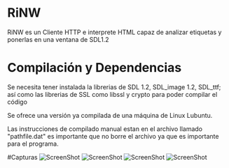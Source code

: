 # RiNW
RiNW es un Cliente HTTP e interprete HTML capaz de analizar etiquetas y ponerlas en una ventana de SDL1.2

# Compilación y Dependencias
Se necesita tener instalada la librerias de SDL 1.2, SDL_image 1.2, SDL_ttf; así como las librerias de SSL como libssl y crypto para poder compilar el código

Se ofrece una versión ya compilada de una máquina de Linux Lubuntu.

Las instrucciones de compilado manual estan en el archivo llamado "pathfile.dat" es importante que no borre el archivo ya que es importante para el programa.

#Capturas
![ScreenShot](https://raw.github.com/jonatalamantes/RiNW/master/Capturas/Captura1)
![ScreenShot](https://raw.github.com/jonatalamantes/RiNW/master/Capturas/Captura2)
![ScreenShot](https://raw.github.com/jonatalamantes/RiNW/master/Capturas/Captura3)
![ScreenShot](https://raw.github.com/jonatalamantes/RiNW/master/Capturas/Captura4)